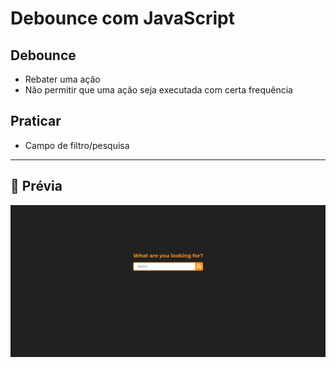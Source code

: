 # Debounce com JavaScript

## Debounce

- Rebater uma ação
- Não permitir que uma ação seja executada com certa frequência

## Praticar

- Campo de filtro/pesquisa

---

## :eyes: Prévia

![Prévia](preview.png)
